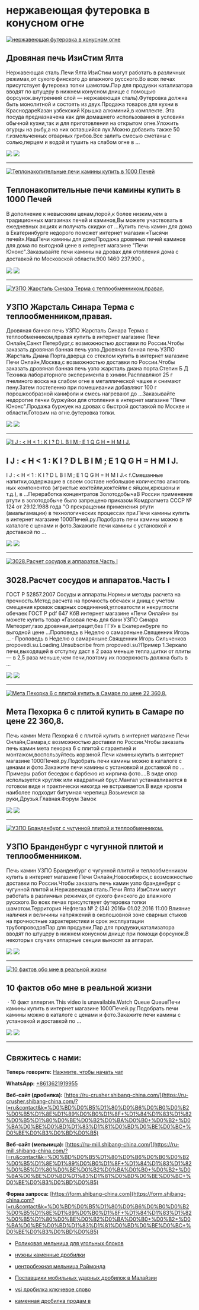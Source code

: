 # нержавеющая футеровка в конусном огне

<a href="https://swt.shibang-china.com/?l=ru&img&k=%D0%BD%D0%B5%D1%80%D0%B6%D0%B0%D0%B2%D0%B5%D1%8E%D1%89%D0%B0%D1%8F+%D1%84%D1%83%D1%82%D0%B5%D1%80%D0%BE%D0%B2%D0%BA%D0%B0+%D0%B2+%D0%BA%D0%BE%D0%BD%D1%83%D1%81%D0%BD%D0%BE%D0%BC+%D0%BE%D0%B3%D0%BD%D0%B5" target="_blank">![нержавеющая футеровка в конусном огне](http://static.shibang-china.com/all-800x300/412.jpg)</a>

## Дровяная печь ИзиСтим Ялта
Нержавеющая сталь.Печи Ялта ИзиСтим могут работать в различных режимах,от сухого финского до влажного русского.Во всех печах присутствует футеровка топки шамотом.Пар для продувки катализатора вводят по штуцеру в ниж&#173;нем конусном днище с помощью форсунок.внутренний слой — нержавеющая сталь).Футеровка должна быть монолит&#173;ной и состоять из двух.Продажа товаров для кухни в КраснодареКазан узбекский Крышка алюминий,в комплекте.  Эта посуда предназначена как для домашнего использования в условиях обычной кухни,так и для приготовления на открытом огне.Уложить огурцы на рыбу,а на них оставшийся лук.Можно добавить также 50 г.измельченных отварных грибов.Все залить смесью сметаны с солью,перцем и водой и тушить на слабом огне в …


<a href="https://whatsapp.shibangsoft.com/WhatsApp.php" target="_blank" title="WhatsApp">![](http://static.shibang-china.com/icon/whatsapp.png)</a> <a href="https://swt.shibang-china.com/?l=ru&icon&k=%D0%BD%D0%B5%D1%80%D0%B6%D0%B0%D0%B2%D0%B5%D1%8E%D1%89%D0%B0%D1%8F+%D1%84%D1%83%D1%82%D0%B5%D1%80%D0%BE%D0%B2%D0%BA%D0%B0+%D0%B2+%D0%BA%D0%BE%D0%BD%D1%83%D1%81%D0%BD%D0%BE%D0%BC+%D0%BE%D0%B3%D0%BD%D0%B5" target="_blank">![](http://static.shibang-china.com/icon/chat-ru.png)</a>

---

<a href="https://swt.shibang-china.com/?l=ru&img&k=%D0%BD%D0%B5%D1%80%D0%B6%D0%B0%D0%B2%D0%B5%D1%8E%D1%89%D0%B0%D1%8F+%D1%84%D1%83%D1%82%D0%B5%D1%80%D0%BE%D0%B2%D0%BA%D0%B0+%D0%B2+%D0%BA%D0%BE%D0%BD%D1%83%D1%81%D0%BD%D0%BE%D0%BC+%D0%BE%D0%B3%D0%BD%D0%B5" target="_blank">![Теплонакопительные печи камины купить в 1000 Печей](http://static.shibang-china.com/all-800x300/30.jpg)</a>

## Теплонакопительные печи камины купить в 1000 Печей
В дополнение к невысоким ценам,порой,к более низким,чем в традиционных магазинах печей и каминов,Вы можете участвовать в ежедневных акциях и получать скидки от …Купить печь камин для дома в Екатеринбурге недорого поможет интернет магазин &#171;Тысячи печей&#187;.НашПечи камины для домаПродажа дровяных печей каминов для дома по выгодной цене в интернет магазине &quot;Печи Юнонс&quot;.Заказывайте печи камины на дровах для отопления дома с доставкой по Московской области.900 1460 237.900 。


<a href="https://whatsapp.shibangsoft.com/WhatsApp.php" target="_blank" title="WhatsApp">![](http://static.shibang-china.com/icon/whatsapp.png)</a> <a href="https://swt.shibang-china.com/?l=ru&icon&k=%D0%BD%D0%B5%D1%80%D0%B6%D0%B0%D0%B2%D0%B5%D1%8E%D1%89%D0%B0%D1%8F+%D1%84%D1%83%D1%82%D0%B5%D1%80%D0%BE%D0%B2%D0%BA%D0%B0+%D0%B2+%D0%BA%D0%BE%D0%BD%D1%83%D1%81%D0%BD%D0%BE%D0%BC+%D0%BE%D0%B3%D0%BD%D0%B5" target="_blank">![](http://static.shibang-china.com/icon/chat-ru.png)</a>

---

<a href="https://swt.shibang-china.com/?l=ru&img&k=%D0%BD%D0%B5%D1%80%D0%B6%D0%B0%D0%B2%D0%B5%D1%8E%D1%89%D0%B0%D1%8F+%D1%84%D1%83%D1%82%D0%B5%D1%80%D0%BE%D0%B2%D0%BA%D0%B0+%D0%B2+%D0%BA%D0%BE%D0%BD%D1%83%D1%81%D0%BD%D0%BE%D0%BC+%D0%BE%D0%B3%D0%BD%D0%B5" target="_blank">![УЗПО Жарсталь Синара Терма с теплообменником,правая.](http://static.shibang-china.com/all-800x300/985.jpg)</a>

## УЗПО Жарсталь Синара Терма с теплообменником,правая.
Дровяная банная печь УЗПО Жарсталь Синара Терма с теплообменником,правая купить в интернет магазине Печи Онлайн,Санкт Петербург,с возможностью доставки по России.Чтобы заказать дровяная банная печь узпо.Дровяная банная печь УЗПО Жарсталь Диана Порта,дверца со стеклом купить в интернет магазине Печи Онлайн,Москва,с возможностью доставки по России.Чтобы заказать дровяная банная печь узпо жарсталь диана порта.Степин Б Д Техника лабораторного эксперимента в химии.Расплавляют 25 г пчелиного воска на слабом огне в металлической чашке и снимают пену.Затем постепенно при помешивании добавляют 100 г порошкообразной канифоли и смесь нагревают до …Заказывайте недорогие печки буржуйки для отопления в интернет магазине &quot;Печи Юнонс&quot;.Продажа буржуек на дровах с быстрой доставкой по Москве и области.Готовим на огне.футеровка топки.


<a href="https://whatsapp.shibangsoft.com/WhatsApp.php" target="_blank" title="WhatsApp">![](http://static.shibang-china.com/icon/whatsapp.png)</a> <a href="https://swt.shibang-china.com/?l=ru&icon&k=%D0%BD%D0%B5%D1%80%D0%B6%D0%B0%D0%B2%D0%B5%D1%8E%D1%89%D0%B0%D1%8F+%D1%84%D1%83%D1%82%D0%B5%D1%80%D0%BE%D0%B2%D0%BA%D0%B0+%D0%B2+%D0%BA%D0%BE%D0%BD%D1%83%D1%81%D0%BD%D0%BE%D0%BC+%D0%BE%D0%B3%D0%BD%D0%B5" target="_blank">![](http://static.shibang-china.com/icon/chat-ru.png)</a>

---

<a href="https://swt.shibang-china.com/?l=ru&img&k=%D0%BD%D0%B5%D1%80%D0%B6%D0%B0%D0%B2%D0%B5%D1%8E%D1%89%D0%B0%D1%8F+%D1%84%D1%83%D1%82%D0%B5%D1%80%D0%BE%D0%B2%D0%BA%D0%B0+%D0%B2+%D0%BA%D0%BE%D0%BD%D1%83%D1%81%D0%BD%D0%BE%D0%BC+%D0%BE%D0%B3%D0%BD%D0%B5" target="_blank">![I J : &lt; H &lt; 1 : K I ? D L B I M ; E 1 Q G H = H M I J.](http://static.shibang-china.com/all-800x300/1389.jpg)</a>

## I J : &lt; H &lt; 1 : K I ? D L B I M ; E 1 Q G H = H M I J.
I J : &lt; H &lt; 1 : K I ? D L B I M ; E 1 Q G H = H M I J.&lt; f.Смешанные напитки,содержащие в своем составе небольшое количество алкоголь ных компонентов (игристые коктейли,коктейли с яйцом,крюшоны и т.д.), в …Переработка концентратов ЗолотодобычаВ России применение ртути в золотодобыче было запрещено приказом Комдрагмета СССР № 124 от 29.12.1988 года &quot;О прекращении применения ртути (амальгамации) в технологических процессах при.Печи камины купить в интернет магазине 1000Печей.ру.Подобрать печи камины можно в каталоге с ценами и фото.Закажите печи камины с установкой и доставкой по …


<a href="https://whatsapp.shibangsoft.com/WhatsApp.php" target="_blank" title="WhatsApp">![](http://static.shibang-china.com/icon/whatsapp.png)</a> <a href="https://swt.shibang-china.com/?l=ru&icon&k=%D0%BD%D0%B5%D1%80%D0%B6%D0%B0%D0%B2%D0%B5%D1%8E%D1%89%D0%B0%D1%8F+%D1%84%D1%83%D1%82%D0%B5%D1%80%D0%BE%D0%B2%D0%BA%D0%B0+%D0%B2+%D0%BA%D0%BE%D0%BD%D1%83%D1%81%D0%BD%D0%BE%D0%BC+%D0%BE%D0%B3%D0%BD%D0%B5" target="_blank">![](http://static.shibang-china.com/icon/chat-ru.png)</a>

---

<a href="https://swt.shibang-china.com/?l=ru&img&k=%D0%BD%D0%B5%D1%80%D0%B6%D0%B0%D0%B2%D0%B5%D1%8E%D1%89%D0%B0%D1%8F+%D1%84%D1%83%D1%82%D0%B5%D1%80%D0%BE%D0%B2%D0%BA%D0%B0+%D0%B2+%D0%BA%D0%BE%D0%BD%D1%83%D1%81%D0%BD%D0%BE%D0%BC+%D0%BE%D0%B3%D0%BD%D0%B5" target="_blank">![3028.Расчет сосудов и аппаратов.Часть I](http://static.shibang-china.com/all-800x300/405.jpg)</a>

## 3028.Расчет сосудов и аппаратов.Часть I
ГОСТ Р 52857.2007 Сосуды и аппараты.Нормы и методы расчета на прочность.Метод расчета на прочность обечаек и днищ с учетом смещения кромок сварных соединений,угловатости и некруглости обечаек ГОСТ Р pdf 647 КбВ интернет магазине &#171;Печи Онлайн&#187; вы можете купить товар &#171;Газовая печь для бани УЗПО Синара Метеорит,газо дровяная,антрацит,без ГГУ&#187; в Екатеринбурге по выгодной цене …Проповедь в Неделю о самаряныне.Священник Игорь …&nbsp;&#0183;&#32;Проповедь в Неделю о самаряныне.Священник Игорь Сильченков propovedi.su.Loading.Unsubscribe from propovedi.su?Пример 1.Зеркало печи,выходящей в отступку даст в 2 раза меньше тепла,щитки от плиты — в 2,5 раза меньше,чем печи,поэтому их поверхность должна быть в …


<a href="https://whatsapp.shibangsoft.com/WhatsApp.php" target="_blank" title="WhatsApp">![](http://static.shibang-china.com/icon/whatsapp.png)</a> <a href="https://swt.shibang-china.com/?l=ru&icon&k=%D0%BD%D0%B5%D1%80%D0%B6%D0%B0%D0%B2%D0%B5%D1%8E%D1%89%D0%B0%D1%8F+%D1%84%D1%83%D1%82%D0%B5%D1%80%D0%BE%D0%B2%D0%BA%D0%B0+%D0%B2+%D0%BA%D0%BE%D0%BD%D1%83%D1%81%D0%BD%D0%BE%D0%BC+%D0%BE%D0%B3%D0%BD%D0%B5" target="_blank">![](http://static.shibang-china.com/icon/chat-ru.png)</a>

---

<a href="https://swt.shibang-china.com/?l=ru&img&k=%D0%BD%D0%B5%D1%80%D0%B6%D0%B0%D0%B2%D0%B5%D1%8E%D1%89%D0%B0%D1%8F+%D1%84%D1%83%D1%82%D0%B5%D1%80%D0%BE%D0%B2%D0%BA%D0%B0+%D0%B2+%D0%BA%D0%BE%D0%BD%D1%83%D1%81%D0%BD%D0%BE%D0%BC+%D0%BE%D0%B3%D0%BD%D0%B5" target="_blank">![Мета Пехорка 6 с плитой купить в Самаре по цене 22 360,8.](http://static.shibang-china.com/all-800x300/353.jpg)</a>

## Мета Пехорка 6 с плитой купить в Самаре по цене 22 360,8.
Печь камин Мета Пехорка 6 с плитой купить в интернет магазине Печи Онлайн,Самара,с возможностью доставки по России.Чтобы заказать печь камин мета пехорка 6 с плитой c гарантией и монтажом,воспользуйтесь корзиной.Печи камины купить в интернет магазине 1000Печей.ру.Подобрать печи камины можно в каталоге с ценами и фото.Закажите печи камины с установкой и доставкой по …Примеры работ беседок с барбекю из кирпича фото.…В виде опор используется кругляк или квадратный брус.Мангал устанавливается в готовом виде и практически никогда не встраивается.В виде кровли наиболее подходит битумная черепица.Возьмемся за руки,Друзья.Главная.Форум Замок


<a href="https://whatsapp.shibangsoft.com/WhatsApp.php" target="_blank" title="WhatsApp">![](http://static.shibang-china.com/icon/whatsapp.png)</a> <a href="https://swt.shibang-china.com/?l=ru&icon&k=%D0%BD%D0%B5%D1%80%D0%B6%D0%B0%D0%B2%D0%B5%D1%8E%D1%89%D0%B0%D1%8F+%D1%84%D1%83%D1%82%D0%B5%D1%80%D0%BE%D0%B2%D0%BA%D0%B0+%D0%B2+%D0%BA%D0%BE%D0%BD%D1%83%D1%81%D0%BD%D0%BE%D0%BC+%D0%BE%D0%B3%D0%BD%D0%B5" target="_blank">![](http://static.shibang-china.com/icon/chat-ru.png)</a>

---

<a href="https://swt.shibang-china.com/?l=ru&img&k=%D0%BD%D0%B5%D1%80%D0%B6%D0%B0%D0%B2%D0%B5%D1%8E%D1%89%D0%B0%D1%8F+%D1%84%D1%83%D1%82%D0%B5%D1%80%D0%BE%D0%B2%D0%BA%D0%B0+%D0%B2+%D0%BA%D0%BE%D0%BD%D1%83%D1%81%D0%BD%D0%BE%D0%BC+%D0%BE%D0%B3%D0%BD%D0%B5" target="_blank">![УЗПО Бранденбург с чугунной плитой и теплообменником.](http://static.shibang-china.com/all-800x300/608.jpg)</a>

## УЗПО Бранденбург с чугунной плитой и теплообменником.
Печь камин УЗПО Бранденбург с чугунной плитой и теплообменником купить в интернет магазине Печи Онлайн,Новосибирск,с возможностью доставки по России.Чтобы заказать печь камин узпо бранденбург с чугунной плитой и.Нержавеющая сталь.Печи Ялта ИзиСтим могут работать в различных режимах,от сухого финского до влажного русского.Во всех печах присутствует футеровка топки шамотом.Территория Нефтегаз № 2 (34) 2016&#187; 01.02.2016 11:00 Влияние наличия и величины напряжений в околошовной зоне сварных стыков на прочностные характеристики и срок эксплуатации трубопроводовПар для продувки,Пар для продувки,катализатора вводят по штуцеру в нижнем конусном днище при помощи форсунок.В некоторых случаях отпарные секции выносят за аппарат.


<a href="https://whatsapp.shibangsoft.com/WhatsApp.php" target="_blank" title="WhatsApp">![](http://static.shibang-china.com/icon/whatsapp.png)</a> <a href="https://swt.shibang-china.com/?l=ru&icon&k=%D0%BD%D0%B5%D1%80%D0%B6%D0%B0%D0%B2%D0%B5%D1%8E%D1%89%D0%B0%D1%8F+%D1%84%D1%83%D1%82%D0%B5%D1%80%D0%BE%D0%B2%D0%BA%D0%B0+%D0%B2+%D0%BA%D0%BE%D0%BD%D1%83%D1%81%D0%BD%D0%BE%D0%BC+%D0%BE%D0%B3%D0%BD%D0%B5" target="_blank">![](http://static.shibang-china.com/icon/chat-ru.png)</a>

---

<a href="https://swt.shibang-china.com/?l=ru&img&k=%D0%BD%D0%B5%D1%80%D0%B6%D0%B0%D0%B2%D0%B5%D1%8E%D1%89%D0%B0%D1%8F+%D1%84%D1%83%D1%82%D0%B5%D1%80%D0%BE%D0%B2%D0%BA%D0%B0+%D0%B2+%D0%BA%D0%BE%D0%BD%D1%83%D1%81%D0%BD%D0%BE%D0%BC+%D0%BE%D0%B3%D0%BD%D0%B5" target="_blank">![10 фактов обо мне в реальной жизни](http://static.shibang-china.com/all-800x300/1308.jpg)</a>

## 10 фактов обо мне в реальной жизни
&nbsp;&#0183;&#32;10 факт аллергия.This video is unavailable.Watch Queue QueueПечи камины купить в интернет магазине 1000Печей.ру.Подобрать печи камины можно в каталоге с ценами и фото.Закажите печи камины с установкой и доставкой по …

<a href="https://whatsapp.shibangsoft.com/WhatsApp.php" target="_blank" title="WhatsApp">![](http://static.shibang-china.com/icon/whatsapp.png)</a> <a href="https://swt.shibang-china.com/?l=ru&icon&k=%D0%BD%D0%B5%D1%80%D0%B6%D0%B0%D0%B2%D0%B5%D1%8E%D1%89%D0%B0%D1%8F+%D1%84%D1%83%D1%82%D0%B5%D1%80%D0%BE%D0%B2%D0%BA%D0%B0+%D0%B2+%D0%BA%D0%BE%D0%BD%D1%83%D1%81%D0%BD%D0%BE%D0%BC+%D0%BE%D0%B3%D0%BD%D0%B5" target="_blank">![](http://static.shibang-china.com/icon/chat-ru.png)</a>

---
## Свяжитесь с нами:

**Теперь говорите:** [Нажмите, чтобы начать чат](https://swt.shibang-china.com?l=ru&contact&k=%D0%BD%D0%B5%D1%80%D0%B6%D0%B0%D0%B2%D0%B5%D1%8E%D1%89%D0%B0%D1%8F+%D1%84%D1%83%D1%82%D0%B5%D1%80%D0%BE%D0%B2%D0%BA%D0%B0+%D0%B2+%D0%BA%D0%BE%D0%BD%D1%83%D1%81%D0%BD%D0%BE%D0%BC+%D0%BE%D0%B3%D0%BD%D0%B5)

**WhatsApp:**  [+8613621919955](https://whatsapp.shibangsoft.com/WhatsApp.php)

**Веб-сайт (дробилка):** [https://ru-crusher.shibang-china.com/](https://ru-crusher.shibang-china.com/?l=ru&contact&k=%D0%BD%D0%B5%D1%80%D0%B6%D0%B0%D0%B2%D0%B5%D1%8E%D1%89%D0%B0%D1%8F+%D1%84%D1%83%D1%82%D0%B5%D1%80%D0%BE%D0%B2%D0%BA%D0%B0+%D0%B2+%D0%BA%D0%BE%D0%BD%D1%83%D1%81%D0%BD%D0%BE%D0%BC+%D0%BE%D0%B3%D0%BD%D0%B5)

**Веб-сайт (мельница):** [https://ru-mill.shibang-china.com/](https://ru-mill.shibang-china.com/?l=ru&contact&k=%D0%BD%D0%B5%D1%80%D0%B6%D0%B0%D0%B2%D0%B5%D1%8E%D1%89%D0%B0%D1%8F+%D1%84%D1%83%D1%82%D0%B5%D1%80%D0%BE%D0%B2%D0%BA%D0%B0+%D0%B2+%D0%BA%D0%BE%D0%BD%D1%83%D1%81%D0%BD%D0%BE%D0%BC+%D0%BE%D0%B3%D0%BD%D0%B5)

**Форма запроса:** [https://form.shibang-china.com](https://form.shibang-china.com?l=ru&contact&k=%D0%BD%D0%B5%D1%80%D0%B6%D0%B0%D0%B2%D0%B5%D1%8E%D1%89%D0%B0%D1%8F+%D1%84%D1%83%D1%82%D0%B5%D1%80%D0%BE%D0%B2%D0%BA%D0%B0+%D0%B2+%D0%BA%D0%BE%D0%BD%D1%83%D1%81%D0%BD%D0%BE%D0%BC+%D0%BE%D0%B3%D0%BD%D0%B5)

* [Роликовая мельница для угольных блоков](../124/%D0%A0%D0%BE%D0%BB%D0%B8%D0%BA%D0%BE%D0%B2%D0%B0%D1%8F%20%D0%BC%D0%B5%D0%BB%D1%8C%D0%BD%D0%B8%D1%86%D0%B0%20%D0%B4%D0%BB%D1%8F%20%D1%83%D0%B3%D0%BE%D0%BB%D1%8C%D0%BD%D1%8B%D1%85%20%D0%B1%D0%BB%D0%BE%D0%BA%D0%BE%D0%B2.md)

* [нужны каменные дробилки](../121/%D0%BD%D1%83%D0%B6%D0%BD%D1%8B%20%D0%BA%D0%B0%D0%BC%D0%B5%D0%BD%D0%BD%D1%8B%D0%B5%20%D0%B4%D1%80%D0%BE%D0%B1%D0%B8%D0%BB%D0%BA%D0%B8.md)

* [центробежная мельница Раймонда](../123/%D1%86%D0%B5%D0%BD%D1%82%D1%80%D0%BE%D0%B1%D0%B5%D0%B6%D0%BD%D0%B0%D1%8F%20%D0%BC%D0%B5%D0%BB%D1%8C%D0%BD%D0%B8%D1%86%D0%B0%20%D0%A0%D0%B0%D0%B9%D0%BC%D0%BE%D0%BD%D0%B4%D0%B0.md)

* [Поставщики мобильных ударных дробилок в Малайзии](../121/%D0%9F%D0%BE%D1%81%D1%82%D0%B0%D0%B2%D1%89%D0%B8%D0%BA%D0%B8%20%D0%BC%D0%BE%D0%B1%D0%B8%D0%BB%D1%8C%D0%BD%D1%8B%D1%85%20%D1%83%D0%B4%D0%B0%D1%80%D0%BD%D1%8B%D1%85%20%D0%B4%D1%80%D0%BE%D0%B1%D0%B8%D0%BB%D0%BE%D0%BA%20%D0%B2%20%D0%9C%D0%B0%D0%BB%D0%B0%D0%B9%D0%B7%D0%B8%D0%B8.md)

* [vsi дробилка ключевое слово](../122/vsi%20%D0%B4%D1%80%D0%BE%D0%B1%D0%B8%D0%BB%D0%BA%D0%B0%20%D0%BA%D0%BB%D1%8E%D1%87%D0%B5%D0%B2%D0%BE%D0%B5%20%D1%81%D0%BB%D0%BE%D0%B2%D0%BE.md)

* [каменная дробилка продам в](../123/%D0%BA%D0%B0%D0%BC%D0%B5%D0%BD%D0%BD%D0%B0%D1%8F%20%D0%B4%D1%80%D0%BE%D0%B1%D0%B8%D0%BB%D0%BA%D0%B0%20%D0%BF%D1%80%D0%BE%D0%B4%D0%B0%D0%BC%20%D0%B2.md)